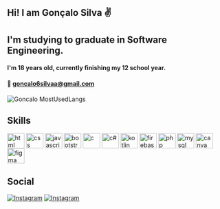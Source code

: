 ## Hi! I am Gonçalo Silva ✌️

## I'm studying to graduate in Software Engineering.

#### I'm 18 years old, currently finishing my 12 school year.
#### 📧 goncalo6silvaa@gmail.com

![Goncalo MostUsedLangs](https://github-readme-stats.vercel.app/api/top-langs/?username=goncalosilvaa6&hide_progress=true)

## Skills
<div style="display: inline_block">
    <img align="center" alt="html" height="35" width="40" src="https://cdn.jsdelivr.net/gh/devicons/devicon/icons/html5/html5-original.svg" />
    <img align="center" alt="css" height="35" width="40" src="https://cdn.jsdelivr.net/gh/devicons/devicon/icons/css3/css3-original.svg" />
    <img align="center" alt="javascript" height="35" width="40" src="https://cdn.jsdelivr.net/gh/devicons/devicon/icons/javascript/javascript-original.svg" />
    <img align="center" alt="bootstrap" height="35" width="40" src="https://cdn.jsdelivr.net/gh/devicons/devicon/icons/bootstrap/bootstrap-original.svg" />
    <img align="center" alt="c" height="35" width="40" src="https://cdn.jsdelivr.net/gh/devicons/devicon/icons/c/c-original.svg" />
    <img align="center" alt="c#" height="35" width="40" src="https://cdn.jsdelivr.net/gh/devicons/devicon/icons/csharp/csharp-original.svg" />
    <img align="center" alt="kotlin" height="35" width="40" src="https://cdn.jsdelivr.net/gh/devicons/devicon/icons/kotlin/kotlin-original.svg" />
    <img align="center" alt="firebase" height="35" width="40" src="https://cdn.jsdelivr.net/gh/devicons/devicon/icons/firebase/firebase-plain.svg" />
    <img align="center" alt="php" height="35" width="40" src="https://cdn.jsdelivr.net/gh/devicons/devicon/icons/php/php-original.svg" />
    <img align="center" alt="mysql" height="35" width="40" src="https://cdn.jsdelivr.net/gh/devicons/devicon/icons/mysql/mysql-original.svg" />
    <img align="center" alt="canva" height="35" width="40" src="https://cdn.jsdelivr.net/gh/devicons/devicon/icons/canva/canva-original.svg" />
    <img align="center" alt="figma" height="35" width="40" src="https://cdn.jsdelivr.net/gh/devicons/devicon/icons/figma/figma-original.svg" />
</div>

## Social
[![Instagram](https://img.shields.io/badge/Instagram-E4405F?style=for-the-badge&logo=instagram&logoColor=white)](https://www.instagram.com/goncalosilvaa6/)
[![Instagram](https://img.shields.io/badge/GitHub-100000?style=for-the-badge&logo=github&logoColor=white)](https://github.com/goncalosilvaa6)
